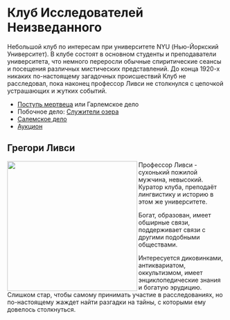 # Клуб Исследователей Неизведанного

Небольшой клуб по интересам при университете NYU (Нью-Йоркский Университет). В клубе состоят в основном студенты и
преподаватели университета, что немного переросли обычные спиритические сеансы и посещения различных мистических
представлений. До конца 1920-х никаких по-настоящему загадочных происшествий Клуб не расследовал, пока наконец профессор
Ливси не столкнулся с цепочкой устрашающих и жутких событий.

- [Поступь мертвеца](01-Deadman-stomp.md) или Гарлемское дело
- Побочное дело: [Служители озера](02-Servants-of-the-Lake--spinoff.md)
- [Салемское дело](03-Salems-case.md)
- [Аукцион](04-Auction.md)

## Грегори Ливси

<div style="clear:both">
<img align="left" width="300" src="https://user-images.githubusercontent.com/18572703/219871766-15702fa5-1ac4-499f-b21c-91b7bc965de8.png"  />

Профессор Ливси - сухонький пожилой мужчина, невысокий. Куратор клуба, преподаёт лингвистику и историю в этом же
университете.

Богат, образован, имеет обширные связи, поддерживает связи с другими подобными обществами.

Интересуется диковинками, антиквариатом, оккультизмом, имеет энциклопедические знания и богатую эрудицию. Слишком стар,
чтобы самому принимать участие в расследованиях, но по-настоящему жаждет найти разгадки на тайны, с которыми ему
довелось столкнуться.

</div>
